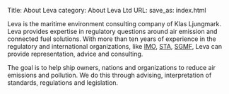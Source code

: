 Title: About Leva
category: About Leva Ltd
URL:
save_as: index.html


Leva is the maritime environment consulting company of Klas Ljungmark. Leva
provides expertise in regulatory questions around air emission and connected fuel
solutions. With more than ten years of experience in the regulatory and international
organizations, like [IMO](http://www.imo.org/), [STA](http://www.transportstyrelsen.se/en/shipping/),
[SGMF](http://www.sgmf.info), Leva can provide representation, advice and consulting.

The goal is to help ship owners, nations and organizations to reduce air
emissions and pollution. We do this through advising, interpretation of
standards, regulations and legislation.

